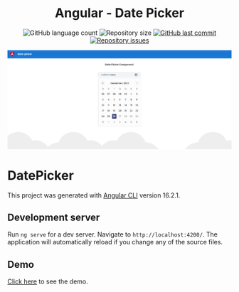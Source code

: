 <h1 align="center">
   Angular - Date Picker
</h1>
<p align="center">
  <img alt="GitHub language count" src="https://img.shields.io/github/languages/count/AlfredoVidinhas/date-picker-angular">

  <img alt="Repository size" src="https://img.shields.io/github/repo-size/AlfredoVidinhas/date-picker-angular">
  
  <a href="https://github.com/AlfredoVidinhas/date-picker-angular/commits/master">
    <img alt="GitHub last commit" src="https://img.shields.io/github/last-commit/AlfredoVidinhas/date-picker-angular">
  </a>

  <a href="https://github.com/AlfredoVidinhas/date-picker-angular/issues">
    <img alt="Repository issues" src="https://img.shields.io/github/issues/AlfredoVidinhas/date-picker-angular">
  </a>
</p>

![alt text](https://github.com/AlfredoVidinhas/date-picker-angular/blob/master/angular-date-picker.png)

# DatePicker

This project was generated with [Angular CLI](https://github.com/angular/angular-cli) version 16.2.1.

## Development server

Run `ng serve` for a dev server. Navigate to `http://localhost:4200/`. The application will automatically reload if you change any of the source files.

## Demo

[Click here](https://date-picker-angular.netlify.app/) to see the demo.
